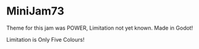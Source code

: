 # MiniJam73
Theme for this jam was POWER, Limitation not yet known. Made in Godot!


Limitation is Only Five Colours!
